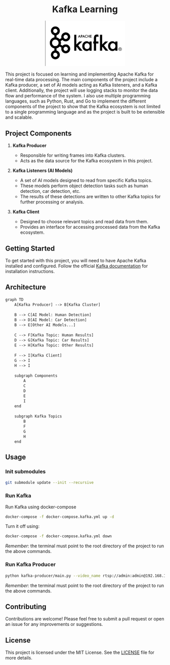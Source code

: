<div style="text-align: center;">

<h1>Kafka Learning</h1>
<img src="assets/static/kafka.png" alt="Lesson 1" width="50%">
</div>

This project is focused on learning and implementing Apache Kafka for real-time data processing. The main components of the project include a Kafka producer, a set of AI models acting as Kafka listeners, and a Kafka client. Additionally, the project will use logging stacks to monitor the data flow and performance of the system. I also use multiple programming languages, such as Python, Rust, and Go to implement the different components of the project to show that the Kafka ecosystem is not limited to a single programming language and as the project is built to be extensible and scalable.

## Project Components

1. **Kafka Producer**
   - Responsible for writing frames into Kafka clusters.
   - Acts as the data source for the Kafka ecosystem in this project.

2. **Kafka Listeners (AI Models)**
   - A set of AI models designed to read from specific Kafka topics.
   - These models perform object detection tasks such as human detection, car detection, etc.
   - The results of these detections are written to other Kafka topics for further processing or analysis.

3. **Kafka Client**
   - Designed to choose relevant topics and read data from them.
   - Provides an interface for accessing processed data from the Kafka ecosystem.

## Getting Started

To get started with this project, you will need to have Apache Kafka installed and configured. Follow the official [Kafka documentation](https://kafka.apache.org/documentation/) for installation instructions.

## Architecture

```mermaid
graph TD
    A[Kafka Producer] --> B[Kafka Cluster]

    B --> C[AI Model: Human Detection]
    B --> D[AI Model: Car Detection]
    B --> E[Other AI Models...]

    C --> F[Kafka Topic: Human Results]
    D --> G[Kafka Topic: Car Results]
    E --> H[Kafka Topic: Other Results]

    F --> I[Kafka Client]
    G --> I
    H --> I

    subgraph Components
        A
        C
        D
        E
        I
    end

    subgraph Kafka Topics
        B
        F
        G
        H
    end
```

## Usage

### Init submodules
```bash
git submodule update --init --recursive
```

### Run Kafka

Run Kafka using docker-compose

```bash
docker-compose -f docker-compose.kafka.yml up -d
```

Turn it off using:

```bash
docker-compose -f docker-compose.kafka.yml down
```

_Remember:_ the terminal must point to the root directory of the project to run the above commands.

### Run Kafka Producer

```bash
python kafka-producer/main.py --video_name rtsp://admin:admin@192.168.1.64:554/Streaming/Channel/101
```

_Remember:_ the terminal must point to the root directory of the project to run the above commands.

## Contributing

Contributions are welcome! Please feel free to submit a pull request or open an issue for any improvements or suggestions.

## License

This project is licensed under the MIT License. See the [LICENSE](LICENSE) file for more details.
